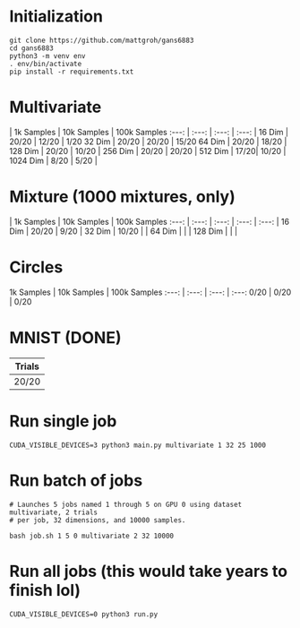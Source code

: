 # Initialization
```
git clone https://github.com/mattgroh/gans6883  
cd gans6883
python3 -m venv env  
. env/bin/activate
pip install -r requirements.txt  
```

# Multivariate

| 1k Samples | 10k Samples | 100k Samples
:---: | :---: | :---: | :---: |
16 Dim | 20/20 | 12/20 | 1/20
32 Dim | 20/20 | 20/20 | 15/20
64 Dim | 20/20 | 18/20 |
128 Dim | 20/20 | 10/20 |
256 Dim | 20/20 | 20/20 |
512 Dim |  17/20| 10/20 |
1024 Dim | 8/20 | 5/20 |

# Mixture (1000 mixtures, only)

 | 1k Samples | 10k Samples | 100k Samples
:---: | :---: | :---: | :---: | :---: |
16 Dim | 20/20 | 9/20 |
32 Dim | 10/20  |  |
64 Dim  |  |  |
128 Dim |  |  |

# Circles

1k Samples | 10k Samples | 100k Samples
:---: | :---: | :---: | :---:
0/20 | 0/20 | 0/20

# MNIST (DONE)

Trials|
:---:|
20/20|


# Run single job
```
CUDA_VISIBLE_DEVICES=3 python3 main.py multivariate 1 32 25 1000
```

# Run batch of jobs
```
# Launches 5 jobs named 1 through 5 on GPU 0 using dataset multivariate, 2 trials
# per job, 32 dimensions, and 10000 samples.

bash job.sh 1 5 0 multivariate 2 32 10000
```

# Run all jobs (this would take years to finish lol)
```
CUDA_VISIBLE_DEVICES=0 python3 run.py
```
